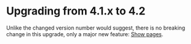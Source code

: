# Upgrading from 4.1.x to 4.2

Unlike the changed version number would suggest, there is no breaking change in this upgrade, only a major new
feature: [Show pages](../building-show-page.md).